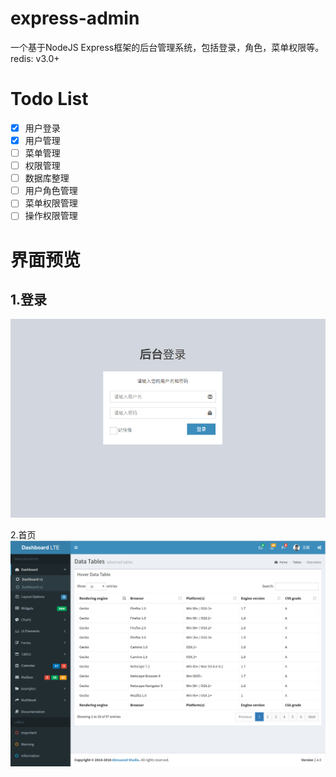 # express-admin

一个基于NodeJS Express框架的后台管理系统，包括登录，角色，菜单权限等。
redis: v3.0+

# Todo List

- [X] 用户登录
- [X] 用户管理
- [ ] 菜单管理
- [ ] 权限管理
- [ ] 数据库整理
- [ ] 用户角色管理
- [ ] 菜单权限管理
- [ ] 操作权限管理

# 界面预览

1.登录
--
![image](public/images/login.png)

2.首页
![image](public/images/main.png)